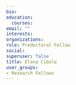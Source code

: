 ```yaml
---
bio: 
education:
  courses:
email: ""
interests:
organizations:
role: Predoctoral Fellow
social:
superuser: false
title: Elena Cibola
user_groups:
- Research Fellows
---
```



